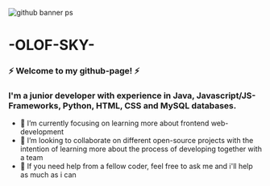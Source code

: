 ![github banner ps](https://user-images.githubusercontent.com/82142829/176305440-b4205d8f-844e-4df1-a9bc-7acae29ce18a.png)

# -OLOF-SKY-
### ⚡ Welcome to my github-page! ⚡


### I'm a junior developer with experience in Java, Javascript/JS-Frameworks, Python, HTML, CSS and MySQL databases. 


- 🌱 I’m currently focusing on learning more about frontend web-development
- 👯 I’m looking to collaborate on different open-source projects with the intention of learning more about the process of developing together with a team
- 💬 If you need help from a fellow coder, feel free to ask me and i'll help as much as i can

<!--
**olof-sky/olof-sky** is a ✨ _special_ ✨ repository because its `README.md` (this file) appears on your GitHub profile.

Here are some ideas to get you started:

- 🔭 I’m currently working on ...
- 🌱 I’m currently learning ...
- 👯 I’m looking to collaborate on ...
- 🤔 I’m looking for help with ...
- 💬 Ask me about ...
- 📫 How to reach me: ...
- 😄 Pronouns: ...
- ⚡ Fun fact: ...
-->
